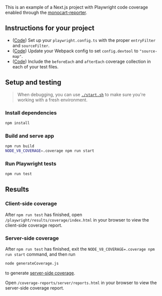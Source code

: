 This is an example of a Next.js project with Playwright code coverage enabled through the [monocart-reporter](https://github.com/cenfun/monocart-reporter).

## Instructions for your project

- ([Code](/playwright.config.ts#L13-L18)) Set up your `playwright.config.ts` with the proper `entryFilter` and `sourceFilter`.
- ([Code](/next.config.js#L3-L6)) Update your Webpack config to set `config.devtool` to `"source-map"`.
- ([Code](/tests/home.spec.ts#L4-L11)) Include the `beforeEach` and `afterEach` coverage collection in each of your test files.

## Setup and testing

> When debugging, you can use [`./start.sh`](/start.sh) to make sure you're working with a fresh environment.

### Install dependencies

```bash
npm install
```

### Build and serve app

```bash
npm run build
NODE_V8_COVERAGE=.coverage npm run start
```

### Run Playwright tests

```bash
npm run test
```

## Results

### Client-side coverage

After `npm run test` has finished, open `/playwright/results/coverage/index.html` in your browser to view the client-side coverage report.

### Server-side coverage

After `npm run test` has finished, exit the `NODE_V8_COVERAGE=.coverage npm run start` command, and then run

```bash
node generateCoverage.js
```

to generate [server-side coverage](https://github.com/cenfun/monocart-coverage-reports#nodejs-v8-coverage-report-for-server-side).

Open `/coverage-reports/server/reports.html` in your browser to view the server-side coverage report.
